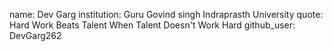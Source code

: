 name: Dev Garg
institution: Guru Govind singh Indraprasth University
quote: Hard Work Beats Talent When Talent Doesn't Work Hard
github_user: DevGarg262

